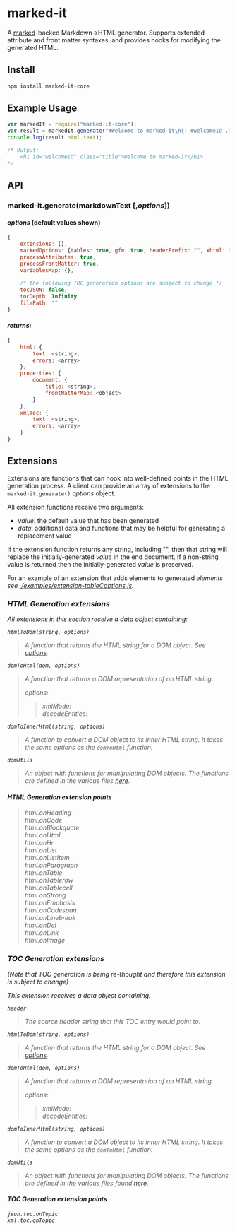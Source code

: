 # marked-it

A [marked](https://github.com/chjj/marked")-backed Markdown->HTML generator.  Supports extended attribute and front matter syntaxes, and provides hooks for modifying the generated HTML.

## Install

``` bash
npm install marked-it-core
```

## Example Usage

```js
var markedIt = require("marked-it-core");
var result = markedIt.generate("#Welcome to marked-it\n{: #welcomeId .title}\n");
console.log(result.html.text);

/* Output:
	<h1 id="welcomeId" class="title">Welcome to marked-it</h1>
*/

```

## API

### marked-it.generate(markdownText [,*options*])

#### *options* (default values shown)
```js
{
	extensions: [],
	markedOptions: {tables: true, gfm: true, headerPrefix: "", xhtml: true, langPrefix: "lang-"},
	processAttributes: true,
	processFrontMatter: true,
	variablesMap: {},
	
	/* the following TOC generation options are subject to change */
	tocJSON: false,
	tocDepth: Infinity
	filePath: ""
}
```

#### *returns:*
```js
{
	html: {
		text: <string>,
		errors: <array>
	},
	properties: {
		document: {
			title: <string>,
			frontMatterMap: <object>
		}
	},
	xmlToc: {
		text: <string>,
		errors: <array>
	}
}
```


## Extensions

Extensions are functions that can hook into well-defined points in the HTML generation process.  A client can provide an array of extensions to the `marked-it.generate()` *options* object.

All extension functions receive two arguments:
- *value*: the default value that has been generated
- *data*: additional data and functions that may be helpful for generating a replacement value

If the extension function returns any string, including "", then that string will replace the initially-generated *value* in the end document.  If a non-string value is returned then the initially-generated *value* is preserved.

For an example of an extension that adds *<caption>* elements to generated *<table>* elements see [./examples/extension-tableCaptions.js](./examples/extension-tableCaptions.js).

### HTML Generation extensions

All extensions in this section receive a *data* object containing:

`htmlToDom(string, options)`
> A function that returns the HTML string for a DOM object.  See [options](https://github.com/fb55/htmlparser2/blob/master/lib/Parser.js).

`domToHtml(dom, options)`
> A function that returns a DOM representation of an HTML string.
>
> *options*:  
>> *xmlMode*: <boolean>  
>> *decodeEntities*: <boolean>

`domToInnerHtml(string, options)`
> A function to convert a DOM object to its inner HTML string.  It takes the same *options* as the `domToHtml` function.

`domUtils`
> An object with functions for manipulating DOM objects.  The functions are defined in the various files [here](https://github.com/fb55/domutils/tree/master/lib).

#### HTML Generation extension points

> *html.onHeading*  
> *html.onCode*  
> *html.onBlockquote*  
> *html.onHtml*  
> *html.onHr*  
> *html.onList*  
> *html.onListItem*  
> *html.onParagraph*  
> *html.onTable*  
> *html.onTablerow*  
> *html.onTablecell*  
> *html.onStrong*  
> *html.onEmphasis*  
> *html.onCodespan*  
> *html.onLinebreak*  
> *html.onDel*  
> *html.onLink*  
> *html.onImage*  

### TOC Generation extensions

*(Note that TOC generation is being re-thought and therefore this extension is subject to change)*

This extension receives a *data* object containing:

`header`
> The source header string that this TOC entry would point to.

`htmlToDom(string, options)`
> A function that returns the HTML string for a DOM object.  See [options](https://github.com/fb55/htmlparser2/blob/master/lib/Parser.js).

`domToHtml(dom, options)`
> A function that returns a DOM representation of an HTML string.
>
> *options*:  
>> *xmlMode*: <boolean>  
>> *decodeEntities*: <boolean>

`domToInnerHtml(string, options)`
> A function to convert a DOM object to its inner HTML string.  It takes the same *options* as the `domToHtml` function.

`domUtils`
> An object with functions for manipulating DOM objects.  The functions are defined in the various files found [here](https://github.com/fb55/domutils/tree/master/lib).

#### TOC Generation extension points

	json.toc.onTopic
	xml.toc.onTopic
